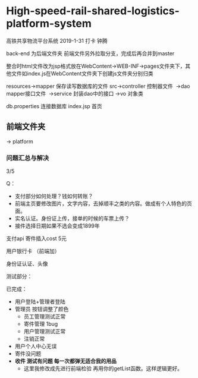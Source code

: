 # High-speed-rail-shared-logistics-platform-system
高铁共享物流平台系统
2019-1-31 打卡 钟腾

back-end 为后端文件夹 前端文件另外拉取分支，完成后再合并到master

整合时html文件改为jsp格式放在WebContent->WEB-INF->pages文件夹下，其他文件如index.js在WebContent文件夹下创建js文件夹分别归类

resources->mapper 保存读写数据库的文件
src->controller 控制器文件
​     ->dao mapper接口文件
​     ->service 封装dao中的接口
​     ->vo 对象类

db.properties 连接数据库
index.jsp 首页

## 前端文件夹

-> platform



### 问题汇总与解决

3/5

Q：

+ 支付部分如何处理？钱如何转账？
+ 前端主页要修改图片，文字内容，去掉顺丰之类的内容。做成有个人特色的页面。
+ 实名认证。身份证上传，接单的时候的车票上传？
+ 接件选择日期如果不选会变成1899年

支付api  寄件插入cost 5元

用户银行卡 （前端加）

身份证认证、头像

测试部分：



已完成：

+ 用户登陆+管理者登陆
+ 管理员 按钮调整了颜色
  + 员工管理测试正常
  + 寄件管理 1bug
  + 用户管理测试正常
  + 注销正常
+ 用户个人中心无误
+ 寄件没问题
+ **收件 测试有问题 每一次都弹无适合我的用品**
  + 这里我修改成先进行前端检验 再用你的getList函数。这样逻辑更好。
